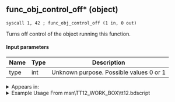 ## func_obj_control_off* (object)

`syscall 1, 42 ; func_obj_control_off (1 in, 0 out)`

Turns off control of the object running this function.

#### Input parameters
| Name | Type | Description
|------|------|------------
| type   | int   | Unknown purpose. Possible values 0 or 1




<details>
	<summary>Appears in:</summary>
| filename | Entity (obj)
|----------|-------------
| msn\TT12_WORK_BOX\tt12.bdscript       |           
| obj\B_EX140\b_ex.bdscript       | ((B) Xigbar)          
| obj\B_EX140_LV99\b_ex.bdscript       | ((B99) Xigbar (Limit Cut))          
| obj\B_EX150\b_ex.bdscript       | ((B) Luxord (WORKS! can’t be killed, or paused))          
| obj\B_EX150_LV99\b_ex.bdscript       | ((B99) Luxord (Limit Cut))          
| obj\B_EX170_LAST\b_ex.bdscript       | ((B) Xemnas (Final))          
| obj\B_EX170_LAST_LV99\b_ex.bdscript       | ((B99) Xemnas (Final) (Limit Cut The World of Nothing)?)          
| obj\B_EX180\b_ex.bdscript       | ((?) Xemnas’s dragon (Throne))          
| obj\B_EX260\b_ex.bdscript       | ((B) Xemnas (Armor))          
| obj\B_EX370\b_ex.bdscript       | ((B) Zexion (Absent Silhouette))          
| obj\F_EH070\f_eh.bdscript       | ((F) Xemnas’s dragon core cylinder (right) (EH))          
| obj\F_EH080\f_eh.bdscript       | ((F) Xemnas’s dragon core cylinder (left) (EH))          
| obj\M_EX950\m_ex.bdscript       | ((M) Gambler)          

</details>

<details>
	<summary>Example Usage From msn\TT12_WORK_BOX\tt12.bdscript</summary>
```plaintext
L61:
 pushImm 0
 syscall 1, 42 ; func_obj_control_off (1 in, 0 out)
 pushImm 0
 pushImm L108
 pushImm 0
 pushImm 0
 syscall 0, 9 ; trap_thread_start (4 in, 1 out)
 drop 
 jmp L83
```
</details>

